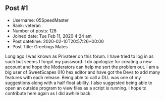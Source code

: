 ## Post #1
- Username: 05SpeedMaster
- Rank: veteran
- Number of posts: 128
- Joined date: Tue Feb 11, 2020 4:24 am
- Post datetime: 2020-02-10T20:57:26+00:00
- Post Title: Greetings Mates

Long ago I was known as Privateer on this forum.
I have tried to log in as such but seems I forgot my password.
I do apologize for creating a new account and hope the Moderators can help me sort the problem out.
I am a big user of SweetScapes 010 hex editor and have got the Devs to add many features with each release.
Being able to call a DLL was one of my suggestions along with a half float ability.
I also suggested being able to open an outside program to view files as a script is running.
I hope to contribute here again as I did awhile back.
